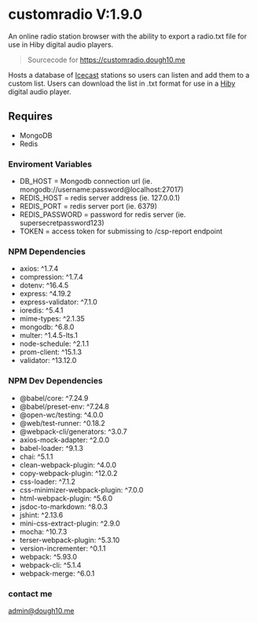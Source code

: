 # customradio V:1.9.0

An online radio station browser with the ability to export a radio.txt file for use in Hiby digital audio players.

> Sourcecode for <https://customradio.dough10.me>

Hosts a database of [Icecast](https://icecast.org/) stations so users can listen and add them to a custom list. Users can download the list in .txt format for use in a [Hiby](https://store.hiby.com/) digital audio player.

## Requires

- MongoDB
- Redis

### Enviroment Variables

- DB_HOST = Mongodb connection url (ie. mongodb://username:password@localhost:27017)
- REDIS_HOST = redis server address (ie. 127.0.0.1)
- REDIS_PORT = redis server port (ie. 6379)
- REDIS_PASSWORD = password for redis server (ie. supersecretpassword123)
- TOKEN = access token for submissing to /csp-report endpoint

### NPM Dependencies

- axios: ^1.7.4
- compression: ^1.7.4
- dotenv: ^16.4.5
- express: ^4.19.2
- express-validator: ^7.1.0
- ioredis: ^5.4.1
- mime-types: ^2.1.35
- mongodb: ^6.8.0
- multer: ^1.4.5-lts.1
- node-schedule: ^2.1.1
- prom-client: ^15.1.3
- validator: ^13.12.0

### NPM Dev Dependencies

- @babel/core: ^7.24.9
- @babel/preset-env: ^7.24.8
- @open-wc/testing: ^4.0.0
- @web/test-runner: ^0.18.2
- @webpack-cli/generators: ^3.0.7
- axios-mock-adapter: ^2.0.0
- babel-loader: ^9.1.3
- chai: ^5.1.1
- clean-webpack-plugin: ^4.0.0
- copy-webpack-plugin: ^12.0.2
- css-loader: ^7.1.2
- css-minimizer-webpack-plugin: ^7.0.0
- html-webpack-plugin: ^5.6.0
- jsdoc-to-markdown: ^8.0.3
- jshint: ^2.13.6
- mini-css-extract-plugin: ^2.9.0
- mocha: ^10.7.3
- terser-webpack-plugin: ^5.3.10
- version-incrementer: ^0.1.1
- webpack: ^5.93.0
- webpack-cli: ^5.1.4
- webpack-merge: ^6.0.1

### contact me

[admin@dough10.me](mailto:admin@dough10.me)
